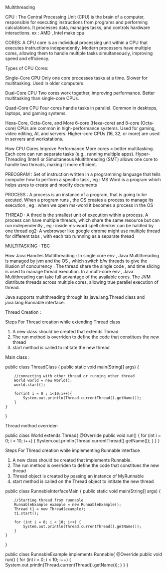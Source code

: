 Multithreading

CPU : The Central Processing Unit (CPU) is the brain of a computer, responsible for executing instructions from programs and performing calculations. It processes data, manages tasks, and controls hardware interactions. ex : AMD , Intel make cpu

CORES: A CPU core is an individual processing unit within a CPU that executes instructions independently. Modern processors have multiple cores, allowing them to handle multiple tasks simultaneously, improving speed and efficiency.

Types of CPU Cores: 

Single-Core CPU
  Only one core processes tasks at a time.
  Slower for multitasking.
  Used in older computers.

Dual-Core CPU
  Two cores work together, improving performance.
  Better multitasking than single-core CPUs.

Quad-Core CPU
  Four cores handle tasks in parallel.
  Common in desktops, laptops, and gaming systems.

Hexa-Core, Octa-Core, and More
  6-core (Hexa-core) and 8-core (Octa-core) CPUs are common in high-performance systems.
  Used for gaming, video editing, AI, and servers.
  Higher-core CPUs (16, 32, or more) are used in servers and workstations.

How CPU Cores Improve Performance
  More cores = better multitasking.
  Each core can run separate tasks (e.g., running multiple apps).
  Hyper-Threading (Intel) or Simultaneous Multithreading (SMT) allows one core to handle two threads, making it more efficient.

PREOGRAM : Set of instruction written in a programming language that tells computer how to perform a specific task , eg : MS Word is a program which helps usres to create and modify documents

PROCESS : A process is an instance of a program, that is going to be excuted. When a program runs , the OS creates a process to manage its execution , eg : when we open ms-word it becomes a  process in the OS 

THREAD : A thred is the smallest unit of execution within a process. A process can have multiple threads, which share the same resource but can run independently , eg : inside ms-word spell checker can be haldled by one thread 
        eg2: A webrowser like google chrome might use multiple thread for different tabs , with each tab runnning as a separate thread

MULTITASKING :  TBC 


How Java Handles Multithreading : 
In single core env , Java Multithreading is managed by jvm and the OS , which switch b/w threads to give the illusion of concurrency . The thread share the single code , and time slicing is used to manage thread execution.
In a multi-core env , Java Multithreading can take full advantage of the available cores. The JVM distribute threads across multiple cores, allowing true parallel execution of thread.

Java supports multithreading through its java.lang.Thread class and java.lang.Runnable interface.

Thread Creation : 

Steps For Thread creation while extending Thread class
1) A new class should be created that extends Thread.
2) The run method is overriden to define the code that constitues the new thread
3) start method is called to intitate the new thread

Main class : 

public class ThreadClass {
    public static void main(String[] args) {

        //connecting with other thread or running other thread
        World world = new World();
        world.start();

        for(int i = 0 ; i<10;i++){
            System.out.println(Thread.currentThread().getName());
        }
    }
}

Thread method overriden

public class World extends Thread{
    @Override
    public void run() {
        for (int i = 0; i < 10; i++) {
            System.out.println(Thread.currentThread().getName());
        }
    }
}

Steps For Thread creation while implementing Runnable interface

1) A new class should be created that implements Runnable.
2) The run method is overriden to define the code that constitues the new thread
3) Thread object is created by passing an instance of MyRunnable
4) start method is called on the Thread object to intitate the new thread


public class RunnableInterfaceMain {
    public static void main(String[] args) {

        //Starting thread from runnable
        RunnableExample example = new RunnableExample();
        Thread t1 = new Thread(example);
        t1.start();

        for (int i = 0; i < 10; i++) {
            System.out.println(Thread.currentThread().getName());
        }
    }
}

public class RunnableExample implements Runnable{
    @Override
    public void run() {
        for (int i = 0; i < 10; i++) {
            System.out.println(Thread.currentThread().getName());
        }
    }
}





